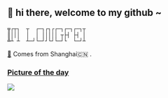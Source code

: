 ## 👋   hi there, welcome to my github ~ 
```
╦┌┬┐  ┬  ┌─┐┌┐┌┌─┐┌─┐┌─┐┬
║│││  │  │ │││││ ┬├┤ ├┤ │
╩┴ ┴  ┴─┘└─┘┘└┘└─┘└  └─┘┴
```

[👾](https://www.crlf1.xyz)  Comes from Shanghai🇨🇳 . 


### [Picture of the day](https://en.wikipedia.org/wiki/Wikipedia:Picture_of_the_day)


![](https://upload.wikimedia.org/wikipedia/commons/thumb/5/57/Duke_Humfrey%27s_Library_Interior_2%2C_Bodleian_Library%2C_Oxford%2C_UK_-_Diliff.jpg/800px-Duke_Humfrey%27s_Library_Interior_2%2C_Bodleian_Library%2C_Oxford%2C_UK_-_Diliff.jpg)